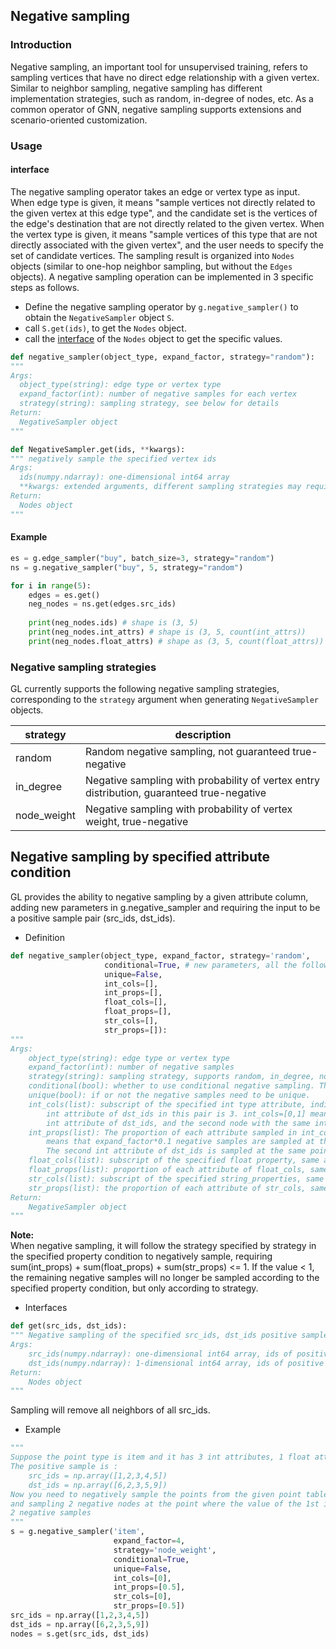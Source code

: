 ## Negative sampling

### Introduction
Negative sampling, an important tool for unsupervised training, refers to sampling vertices that have no direct edge relationship with a given vertex. Similar to neighbor sampling, negative sampling has different implementation strategies, such as random, in-degree of nodes, etc. As a common operator of GNN, negative sampling supports extensions and scenario-oriented customization. <br /> 

### Usage

#### interface
The negative sampling operator takes an edge or vertex type as input. When edge type is given, it means "sample vertices not directly related to the given vertex at this edge type", and the candidate set is the vertices of the edge's destination that are not directly related to the given vertex. When the vertex type is given, it means "sample vertices of this type that are not directly associated with the given vertex", and the user needs to specify the set of candidate vertices. The sampling result is organized into `Nodes` objects (similar to one-hop neighbor sampling, but without the `Edges` objects). A negative sampling operation can be implemented in 3 specific steps as follows.

- Define the negative sampling operator by `g.negative_sampler()` to obtain the `NegativeSampler` object `S`.
- call `S.get(ids)`, to get the `Nodes` object.
- call the [interface](graph_query_en.md) of the `Nodes` object to get the specific values.


```python
def negative_sampler(object_type, expand_factor, strategy="random"):
"""
Args:
  object_type(string): edge type or vertex type
  expand_factor(int): number of negative samples for each vertex
  strategy(string): sampling strategy, see below for details
Return:
  NegativeSampler object
"""
```

```python
def NegativeSampler.get(ids, **kwargs):
""" negatively sample the specified vertex ids
Args:
  ids(numpy.ndarray): one-dimensional int64 array
  **kwargs: extended arguments, different sampling strategies may require different arguments
Return:
  Nodes object
"""
```



#### Example

```python
es = g.edge_sampler("buy", batch_size=3, strategy="random")
ns = g.negative_sampler("buy", 5, strategy="random")

for i in range(5):
    edges = es.get()
    neg_nodes = ns.get(edges.src_ids)
    
    print(neg_nodes.ids) # shape is (3, 5)
    print(neg_nodes.int_attrs) # shape is (3, 5, count(int_attrs))
    print(neg_nodes.float_attrs) # shape as (3, 5, count(float_attrs))
```

### Negative sampling strategies
GL currently supports the following negative sampling strategies, corresponding to the `strategy` argument when generating `NegativeSampler` objects.

| **strategy** | **description** |
| --- | --- |
| random | Random negative sampling, not guaranteed true-negative |
| in_degree | Negative sampling with probability of vertex entry distribution, guaranteed true-negative |
| node_weight | Negative sampling with probability of vertex weight, true-negative |

## Negative sampling by specified attribute condition

GL provides the ability to negative sampling by a given attribute column, adding new parameters in g.negative_sampler and requiring the input to be a positive sample pair (src_ids, dst_ids). <br />

- Definition<br />

```python
def negative_sampler(object_type, expand_factor, strategy='random', 
                     conditional=True, # new parameters, all the following are new parameters (optional)
                     unique=False,
                     int_cols=[],
                     int_props=[],
                     float_cols=[],
                     float_props=[],
                     str_cols=[],
                     str_props=[]):
"""
Args:
    object_type(string): edge type or vertex type
    expand_factor(int): number of negative samples
    strategy(string): sampling strategy, supports random, in_degree, node_weight
    conditional(bool): whether to use conditional negative sampling. The value is set to True for conditional negative sampling
    unique(bool): if or not the negative samples need to be unique.
    int_cols(list): subscript of the specified int type attribute, indicating negative sampling under these specified attributes. For example, the positive samples of the input
        int attribute of dst_ids in this pair is 3. int_cols=[0,1] means that the first int attribute and the 1st
        int attribute of dst_ids, and the second node with the same int attribute as the second attribute of dst_ids, and select the negative samples.
    int_props(list): The proportion of each attribute sampled in int_cols. For example, int_cols=[0,1],int_props=[0.1,0.2],
        means that expand_factor*0.1 negative samples are sampled at the same point as the 1st int attribute of dst_ids, and at the same point as the 2nd int attribute of dst_ids
        The second int attribute of dst_ids is sampled at the same point as the second int attribute of dst_ids.
    float_cols(list): subscript of the specified float property, same as int_cols.
    float_props(list): proportion of each attribute of float_cols, same as int_props.
    str_cols(list): subscript of the specified string_properties, same as int_cols.
    str_props(list): the proportion of each attribute of str_cols, same as int_props.
Return:
    NegativeSampler object
"""
```

**Note:**<br />
When negative sampling, it will follow the strategy specified by strategy in the specified property condition to negatively sample, requiring sum(int_props) + sum(float_props) + sum(str_props) <= 1. If the value < 1, the remaining negative samples will no longer be sampled according to the specified property condition, but only according to strategy.

- Interfaces<br />

```python
def get(src_ids, dst_ids):
""" Negative sampling of the specified src_ids, dst_ids positive sample pairs.
Args:
    src_ids(numpy.ndarray): one-dimensional int64 array, ids of positive sample source nodes
    dst_ids(numpy.ndarray): 1-dimensional int64 array, ids of positive sample destination nodes
Return:
    Nodes object
"""
```

Sampling will remove all neighbors of all src_ids. <br />

- Example<br />

```python
"""
Suppose the point type is item and it has 3 int attributes, 1 float attribute, and 1 string attribute.
The positive sample is :
    src_ids = np.array([1,2,3,4,5])
    dst_ids = np.array([6,2,3,5,9])
Now you need to negatively sample the points from the given point table according to the 'node_weight' strategy and require that the points with the 1st int attribute value equal to dst_ids
and sampling 2 negative nodes at the point where the value of the 1st int attribute is equal to the value of the 1st string attribute of dst_ids
2 negative samples
"""
s = g.negative_sampler('item',
                       expand_factor=4,
                       strategy='node_weight',
                       conditional=True,
                       unique=False,
                       int_cols=[0],
                       int_props=[0.5],
                       str_cols=[0],
                       str_props=[0.5])
src_ids = np.array([1,2,3,4,5])
dst_ids = np.array([6,2,3,5,9])
nodes = s.get(src_ids, dst_ids)
```
